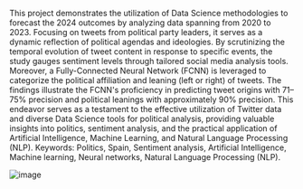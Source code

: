 This project demonstrates the utilization of Data Science methodologies to forecast the 2024 outcomes by analyzing data spanning from 2020 to 2023. Focusing on tweets from political party leaders, it serves as a dynamic reflection of political agendas and ideologies. By scrutinizing the temporal evolution of tweet content in response to specific events, the study gauges sentiment levels through tailored social media analysis tools. Moreover, a Fully-Connected Neural Network (FCNN) is leveraged to categorize the political affiliation and leaning (left or right) of tweets. The findings illustrate the FCNN's proficiency in predicting tweet origins with 71–75% precision and political leanings with approximately 90% precision. This endeavor serves as a testament to the effective utilization of Twitter data and diverse Data Science tools for political analysis, providing valuable insights into politics, sentiment analysis, and the practical application of Artificial Intelligence, Machine Learning, and Natural Language Processing (NLP). Keywords: Politics, Spain, Sentiment analysis, Artificial Intelligence, Machine learning, Neural networks, Natural Language Processing (NLP).

![image](https://github.com/shanthiniv/detecting-political-pulse/assets/152417342/de5b6ad5-8bd9-4e20-a7b1-7d866d997178)

